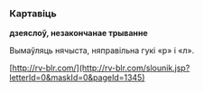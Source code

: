### Картавіць
**дзеяслоў, незакончанае трыванне**

Вымаўляць нячыста, няправільна гукі «р» і «л».

<a rel="author">[http://rv-blr.com/](http://rv-blr.com/slounik.jsp?letterId=0&maskId=0&pageId=1345)</a>

